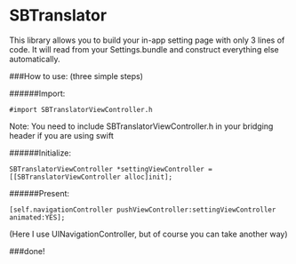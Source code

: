 SBTranslator
===================================

This library allows you to build your in-app setting page with only 3 lines of code. 
It will read from your Settings.bundle and construct everything else automatically. 



###How to use: (three simple steps)

######Import:
<pre><code>#import SBTranslatorViewController.h</code></pre>
Note: You need to include SBTranslatorViewController.h in your bridging header if you are using swift

######Initialize:
<pre><code>SBTranslatorViewController *settingViewController = [[SBTranslatorViewController alloc]init];</code></pre>

######Present:
<pre><code>[self.navigationController pushViewController:settingViewController animated:YES];</code></pre>
(Here I use UINavigationController, but of course you can take another way)

###done!
